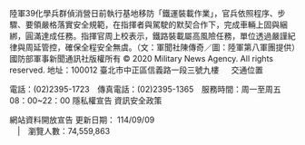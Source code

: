 陸軍39化學兵群偵消營日前執行基地移防「鐵運裝載作業」，官兵依照程序、步驟、要領嚴格落實安全規範，在指揮者與駕駛的默契合作下，完成車輛上固與綑綁，圓滿達成任務。指揮官周上校表示，鐵路裝載屬高風險任務，單位透過嚴謹紀律與周延管控，確保全程安全無虞。（文：軍聞社陳傳奇／圖：陸軍第八軍團提供）國防部軍事新聞通訊社版權所有 © 2020 Military News Agency. All rights reserved.
地址：100012 臺北市中正區信義路一段三號九樓
               
              交通位置

電話：(02)2395-1723 傳真電話：(02)2395-1365 服務時間：周一至周五08：00~22：00
隱私權宣告
資訊安全政策
            
網站資料開放宣告
更新日期：
114/09/09            
             | 瀏覽人數：74,559,863